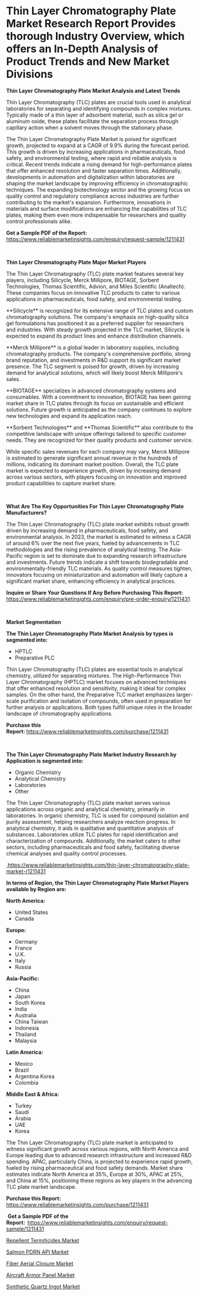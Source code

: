 <p><h1>Thin Layer Chromatography Plate Market Research Report Provides thorough Industry Overview, which offers an In-Depth Analysis of Product Trends and New Market Divisions</h1></p><p><strong>Thin Layer Chromatography Plate Market Analysis and Latest Trends</strong></p>
<p><p>Thin Layer Chromatography (TLC) plates are crucial tools used in analytical laboratories for separating and identifying compounds in complex mixtures. Typically made of a thin layer of adsorbent material, such as silica gel or aluminum oxide, these plates facilitate the separation process through capillary action when a solvent moves through the stationary phase. </p><p>The Thin Layer Chromatography Plate Market is poised for significant growth, projected to expand at a CAGR of 9.9% during the forecast period. This growth is driven by increasing applications in pharmaceuticals, food safety, and environmental testing, where rapid and reliable analysis is critical. Recent trends indicate a rising demand for high-performance plates that offer enhanced resolution and faster separation times. Additionally, developments in automation and digitalization within laboratories are shaping the market landscape by improving efficiency in chromatographic techniques. The expanding biotechnology sector and the growing focus on quality control and regulatory compliance across industries are further contributing to the market's expansion. Furthermore, innovations in materials and surface modifications are enhancing the capabilities of TLC plates, making them even more indispensable for researchers and quality control professionals alike.</p></p>
<p><strong>Get a Sample PDF of the Report:&nbsp;</strong> <a href="https://www.reliablemarketinsights.com/enquiry/request-sample/1211431?utm_campaign=1400&utm_medium=2&utm_source=Github&utm_content=ia&utm_term=12102024&utm_id=thin-layer-chromatography-plate">https://www.reliablemarketinsights.com/enquiry/request-sample/1211431</a></p>
<p>&nbsp;</p>
<p><strong>Thin Layer Chromatography Plate Major Market Players</strong></p>
<p><p>The Thin Layer Chromatography (TLC) plate market features several key players, including Silicycle, Merck Millipore, BIOTAGE, Sorbent Technologies, Thomas Scientific, Advion, and Miles Scientific (Analtech). These companies focus on innovative TLC products to cater to various applications in pharmaceuticals, food safety, and environmental testing.</p><p>**Silicycle** is recognized for its extensive range of TLC plates and custom chromatography solutions. The company's emphasis on high-quality silica gel formulations has positioned it as a preferred supplier for researchers and industries. With steady growth projected in the TLC market, Silicycle is expected to expand its product lines and enhance distribution channels.</p><p>**Merck Millipore** is a global leader in laboratory supplies, including chromatography products. The company's comprehensive portfolio, strong brand reputation, and investments in R&D support its significant market presence. The TLC segment is poised for growth, driven by increasing demand for analytical solutions, which will likely boost Merck Millipore's sales.</p><p>**BIOTAGE** specializes in advanced chromatography systems and consumables. With a commitment to innovation, BIOTAGE has been gaining market share in TLC plates through its focus on sustainable and efficient solutions. Future growth is anticipated as the company continues to explore new technologies and expand its application reach.</p><p>**Sorbent Technologies** and **Thomas Scientific** also contribute to the competitive landscape with unique offerings tailored to specific customer needs. They are recognized for their quality products and customer service.</p><p>While specific sales revenues for each company may vary, Merck Millipore is estimated to generate significant annual revenue in the hundreds of millions, indicating its dominant market position. Overall, the TLC plate market is expected to experience growth, driven by increasing demand across various sectors, with players focusing on innovation and improved product capabilities to capture market share.</p></p>
<p>&nbsp;</p>
<p><strong>What Are The Key Opportunities For Thin Layer Chromatography Plate Manufacturers?</strong></p>
<p><p>The Thin Layer Chromatography (TLC) plate market exhibits robust growth driven by increasing demand in pharmaceuticals, food safety, and environmental analysis. In 2023, the market is estimated to witness a CAGR of around 6% over the next five years, fueled by advancements in TLC methodologies and the rising prevalence of analytical testing. The Asia-Pacific region is set to dominate due to expanding research infrastructure and investments. Future trends indicate a shift towards biodegradable and environmentally-friendly TLC materials. As quality control measures tighten, innovators focusing on miniaturization and automation will likely capture a significant market share, enhancing efficiency in analytical practices.</p></p>
<p><strong>Inquire or Share Your Questions If Any Before Purchasing This Report:</strong> <a href="https://www.reliablemarketinsights.com/enquiry/pre-order-enquiry/1211431?utm_campaign=1400&utm_medium=2&utm_source=Github&utm_content=ia&utm_term=12102024&utm_id=thin-layer-chromatography-plate">https://www.reliablemarketinsights.com/enquiry/pre-order-enquiry/1211431</a></p>
<p>&nbsp;</p>
<p><strong>Market Segmentation</strong></p>
<p><strong>The Thin Layer Chromatography Plate Market Analysis by types is segmented into:</strong></p>
<p><ul><li>HPTLC</li><li>Preparative PLC</li></ul></p>
<p><p>Thin Layer Chromatography (TLC) plates are essential tools in analytical chemistry, utilized for separating mixtures. The High-Performance Thin Layer Chromatography (HPTLC) market focuses on advanced techniques that offer enhanced resolution and sensitivity, making it ideal for complex samples. On the other hand, the Preparative TLC market emphasizes larger-scale purification and isolation of compounds, often used in preparation for further analysis or applications. Both types fulfill unique roles in the broader landscape of chromatography applications.</p></p>
<p><strong>Purchase this Report:&nbsp;</strong><a href="https://www.reliablemarketinsights.com/purchase/1211431?utm_campaign=1400&utm_medium=2&utm_source=Github&utm_content=ia&utm_term=12102024&utm_id=thin-layer-chromatography-plate">https://www.reliablemarketinsights.com/purchase/1211431</a></p>
<p>&nbsp;</p>
<p><strong>The Thin Layer Chromatography Plate Market Industry Research by Application is segmented into:</strong></p>
<p><ul><li>Organic Chemistry</li><li>Analytical Chemistry</li><li>Laboratories</li><li>Other</li></ul></p>
<p><p>The Thin Layer Chromatography (TLC) plate market serves various applications across organic and analytical chemistry, primarily in laboratories. In organic chemistry, TLC is used for compound isolation and purity assessment, helping researchers analyze reaction progress. In analytical chemistry, it aids in qualitative and quantitative analysis of substances. Laboratories utilize TLC plates for rapid identification and characterization of compounds. Additionally, the market caters to other sectors, including pharmaceuticals and food safety, facilitating diverse chemical analyses and quality control processes.</p></p>
<p><a href="https://www.reliablemarketinsights.com/thin-layer-chromatography-plate-market-r1211431?utm_campaign=1400&utm_medium=2&utm_source=Github&utm_content=ia&utm_term=12102024&utm_id=thin-layer-chromatography-plate">&nbsp;https://www.reliablemarketinsights.com/thin-layer-chromatography-plate-market-r1211431</a></p>
<p><strong>In terms of Region, the Thin Layer Chromatography Plate Market Players available by Region are:</strong></p>
<p>
    <p> <strong> North America: </strong>
        <ul>
            <li>United States</li>
            <li>Canada</li>
        </ul>
        </p> 
    <p> <strong> Europe: </strong>
        <ul>
            <li>Germany</li>
            <li>France</li>
            <li>U.K.</li>
            <li>Italy</li>
            <li>Russia</li>
        </ul>
        </p> 
    <p> <strong> Asia-Pacific: </strong>
        <ul>
            <li>China</li>
            <li>Japan</li>
            <li>South Korea</li>
            <li>India</li>
            <li>Australia</li>
            <li>China Taiwan</li>
            <li>Indonesia</li>
            <li>Thailand</li>
            <li>Malaysia</li>
        </ul>
        </p> 
    <p> <strong> Latin America: </strong>
        <ul>
            <li>Mexico</li>
            <li>Brazil</li>
            <li>Argentina Korea</li>
            <li>Colombia</li>
        </ul>
        </p> 
    <p> <strong> Middle East & Africa: </strong>
        <ul>
            <li>Turkey</li>
            <li>Saudi</li>
            <li>Arabia</li>
            <li>UAE</li>
            <li>Korea</li>
        </ul>
    </p>
    </p>
<p><p>The Thin Layer Chromatography (TLC) plate market is anticipated to witness significant growth across various regions, with North America and Europe leading due to advanced research infrastructure and increased R&D spending. APAC, particularly China, is projected to experience rapid growth, fueled by rising pharmaceutical and food safety demands. Market share estimates indicate North America at 35%, Europe at 30%, APAC at 25%, and China at 15%, positioning these regions as key players in the advancing TLC plate market landscape.</p></p>
<p><strong>Purchase this Report: </strong><a href="https://www.reliablemarketinsights.com/purchase/1211431?utm_campaign=1400&utm_medium=2&utm_source=Github&utm_content=ia&utm_term=12102024&utm_id=thin-layer-chromatography-plate">https://www.reliablemarketinsights.com/purchase/1211431</a></p>
<p>&nbsp;<strong>Get a Sample PDF of the Report:&nbsp;&nbsp;</strong><a href="https://www.reliablemarketinsights.com/enquiry/request-sample/1211431?utm_campaign=1400&utm_medium=2&utm_source=Github&utm_content=ia&utm_term=12102024&utm_id=thin-layer-chromatography-plate">https://www.reliablemarketinsights.com/enquiry/request-sample/1211431</a></p>
<p><strong></strong></p>
<p><p><a href="https://github.com/SamiaHussain82/Market-Research-Report-List-1/blob/main/repellent-termiticides-market.md?utm_campaign=1400&utm_medium=2&utm_source=Github&utm_content=ia&utm_term=12102024&utm_id=thin-layer-chromatography-plate">Repellent Termiticides Market</a></p><p><a href="https://www.linkedin.com/pulse/salmon-pdrn-api-market-share-size-trends-industry-analysis-report-bmdpc?utm_campaign=1400&utm_medium=2&utm_source=Github&utm_content=ia&utm_term=12102024&utm_id=thin-layer-chromatography-plate">Salmon PDRN API Market</a></p><p><a href="https://www.linkedin.com/pulse/global-fiber-aerial-closure-industry-analysis-report-market-d0bdc?utm_campaign=1400&utm_medium=2&utm_source=Github&utm_content=ia&utm_term=12102024&utm_id=thin-layer-chromatography-plate">Fiber Aerial Closure Market</a></p><p><a href="https://www.linkedin.com/pulse/strategic-insights-global-aircraft-armor-panel-market-trends-skjuc?utm_campaign=1400&utm_medium=2&utm_source=Github&utm_content=ia&utm_term=12102024&utm_id=thin-layer-chromatography-plate">Aircraft Armor Panel Market</a></p><p><a href="https://www.linkedin.com/pulse/market-leaders-laggards-global-synthetic-quartz-ingot-trends-xyhrc?utm_campaign=1400&utm_medium=2&utm_source=Github&utm_content=ia&utm_term=12102024&utm_id=thin-layer-chromatography-plate">Synthetic Quartz Ingot Market</a></p></p>
